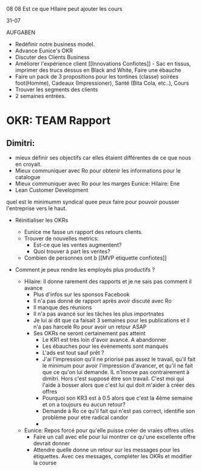 08 08
Est ce que HIlaire peut ajouter les cours

31-07
 

AUFGABEN
- Redéfinir notre business model.
 - Advance Eunice's OKR
- Discuter des Clients Business
- Améliorer l'expérience client
[[Innovations Confiotes]] - Sac en tissus, imprimer des trucs dessus en Black and White, Faire une ébauche
- Faire un pack de 3 propositions pour les tontines (classe) soirées foot(Homme), Cadeaux (Impressioner), Santé (Bita Cola, etc..), Cours 
- Trouver les segments des clients
- 2 semaines entrées.
 # OKR: TEAM Rapport
 ## Dimitri: 
 - mieux définir ses objectifs car elles étaient différentes de ce que nous en croyait. 
 - Mieux communiquer avec Ro pour obtenir les informations pour le catalogue
 - Mieux communiquer  avec Ro pour les marges
 Eunice:
Hilaire:
Ene
- Lean Customer Development

 quel est le minimumm syndical quee peux faire pour pouvoir pousser l'entreprise vers le haut. 
- Réinitialiser les OKRs
	- Eunice me fasse un rapport des retours clients. 
	- Trouver de nouvelles metrics: 
		- Est-ce que les ventes augmentent?
		- Quoi trouver à part les ventes?
	- Combien de personnes ont b
[[MVP etiquette confiotes]]

- Comment je peux rendre les employés plus productifs ?
	- Hilaire: Il donne rarement des rapports et je ne sais pas comment il avance
		- Plus d'infos sur les sponsos Facebook
		- Il n'a pas donné de rapport après avoir discuté avec Ro
		- Il manque des réunions
		- Il n'a pas avancé sur les tâches les plus importnates
		- Je lui ai dit que ca faisait 3 semaines pour les publications et il n'a pas harcelé Ro pour avoir un retour ASAP
		- Ses OKRs ne seront certainement pas atteint
			- Le KR1 est très loin d'avoir avancé. A abandonner
			- Les ébauches pour les évènements sont manqués
			- L'ads est tout sauf prêt ?
			- J'ai l'impression qu'il ne priorise pas assez le travail, qu'il fait le minimum pour avoir l'impression d'avancer, et qu'il ne fait que ce qu'on lui demande. IL n'Innove pas contrairement à dimitri. Hors c'est supposé être son travail. C'est moi qui l'aide à bosser alors que c'est lui qui doit m'aider à créer des offres
			- Pourquoi son KR3 est à 0.5 alors que c'est la 4ème semaine et on a toujours eu aucun retour? 
			- Demande à Ro ce qu'il fait qui n'est pas correct, identifie son problème pour etre radical candor
			- 
	- Eunice: Repos forcé pour qu'elle puisse créer de vraies offres utiles
		- Faire un call avec elle pour lui montrer ce qu'une excellente offre devrait donner
		- Attendre quelle donne un retour sur les messages pour les étiquettes. Avec ces messages, compléter les OKRs et modifier la course